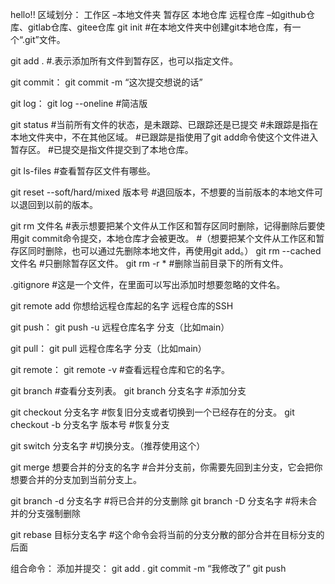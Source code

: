 hello!!
区域划分：
	工作区   –本地文件夹
	暂存区
	本地仓库
	远程仓库 –如github仓库、gitlab仓库、gitee仓库
git init  #在本地文件夹中创建git本地仓库，有一个“.git”文件。

git add .  #.表示添加所有文件到暂存区，也可以指定文件。

git commit：
git commit -m “这次提交想说的话”

git log：
git log --oneline #简洁版

git status #当前所有文件的状态，是未跟踪、已跟踪还是已提交
		 #未跟踪是指在本地文件夹中，不在其他区域。
		 #已跟踪是指使用了git add命令使这个文件进入暂存区。
		 #已提交是指文件提交到了本地仓库。

git ls-files #查看暂存区文件有哪些。

git reset --soft/hard/mixed 版本号 #退回版本，不想要的当前版本的本地文件可以退回到以前的版本。

git rm 文件名 #表示想要把某个文件从工作区和暂存区同时删除，记得删除后要使用git commit命令提交，本地仓库才会被更改。
#（想要把某个文件从工作区和暂存区同时删除，也可以通过先删除本地文件，再使用git add。）
git rm --cached 文件名 #只删除暂存区文件。
git rm -r * #删除当前目录下的所有文件。

.gitignore #这是一个文件，在里面可以写出添加时想要忽略的文件名。

git remote add 你想给远程仓库起的名字 远程仓库的SSH

git push：
git push -u 远程仓库名字 分支（比如main）

git pull：
git pull 远程仓库名字 分支（比如main）

git remote：
git remote -v #查看远程仓库和它的名字。

git branch #查看分支列表。
git branch 分支名字 #添加分支

git checkout 分支名字 #恢复旧分支或者切换到一个已经存在的分支。
git checkout -b 分支名字 版本号 #恢复分支

git switch 分支名字 #切换分支。（推荐使用这个）

git merge 想要合并的分支的名字 #合并分支前，你需要先回到主分支，它会把你想要合并的分支加到当前分支上。

git branch -d 分支名字 #将已合并的分支删除
git branch -D 分支名字 #将未合并的分支强制删除

git rebase 目标分支名字 #这个命令会将当前的分支分散的部分合并在目标分支的后面

组合命令：
添加并提交：
git add .
git commit -m “我修改了”
git push